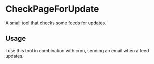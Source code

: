 # CheckPageForUpdate

A small tool that checks some feeds for updates.

## Usage
I use this tool in combination with cron, sending an email when a feed updates.


